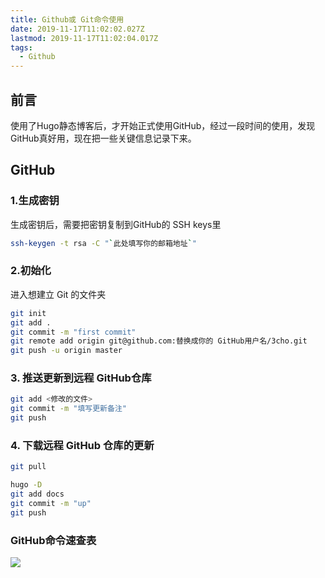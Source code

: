 ```yaml
---
title: Github或 Git命令使用
date: 2019-11-17T11:02:02.027Z
lastmod: 2019-11-17T11:02:04.017Z
tags:
  - Github
---
```

## 前言
使用了Hugo静态博客后，才开始正式使用GitHub，经过一段时间的使用，发现GitHub真好用，现在把一些关键信息记录下来。

## GitHub

### 1.生成密钥
生成密钥后，需要把密钥复制到GitHub的 SSH keys里

```bash
ssh-keygen -t rsa -C "`此处填写你的邮箱地址`"
```
### 2.初始化
进入想建立 Git 的文件夹
```bash
git init
git add .
git commit -m "first commit"
git remote add origin git@github.com:替换成你的 GitHub用户名/3cho.git
git push -u origin master
```
### 3. 推送更新到远程 GitHub仓库

```bash
git add <修改的文件>
git commit -m "填写更新备注"
git push
```
### 4. 下载远程 GitHub 仓库的更新
```bash
git pull
```

```bash
hugo -D
git add docs
git commit -m "up"
git push
```





### GitHub命令速查表

![](https://img.yaleax.com/github.png)



